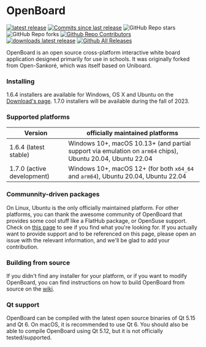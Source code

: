 # OpenBoard
[![latest release](https://img.shields.io/github/v/release/OpenBoard-org/openboard.svg)]()
[![Commits since last release](https://img.shields.io/github/commits-since/OpenBoard-org/openboard/v1.6.4/dev)]()
![GitHub Repo stars](https://img.shields.io/github/stars/OpenBoard-org/openboard)
![GitHub Repo forks](https://img.shields.io/github/forks/OpenBoard-org/openboard)
[![Github Repo Contributors](https://img.shields.io/github/contributors/OpenBoard-org/openboard.svg)]()
[![downloads latest release](https://img.shields.io/github/downloads/OpenBoard-org/openboard/v1.6.4/total)]()
[![Github All Releases](https://img.shields.io/github/downloads/OpenBoard-org/OpenBoard/total.svg)]()

OpenBoard is an open source cross-platform interactive white board application designed primarily for use in schools. It was originally forked from Open-Sankoré, which was itself based on Uniboard.

### Installing
1.6.4 installers are available for Windows, OS X and Ubuntu on the [Download's page](https://github.com/OpenBoard-org/OpenBoard/wiki/Downloads). 1.7.0 installers will be available during the fall of 2023.

### Supported platforms 

| Version   | officially maintained platforms | 
|------------|--------------------------------------------------------|
| 1.6.4 (latest stable)     | Windows 10+, macOS 10.13+ (and partial support via emulation on `arm64` chips), Ubuntu 20.04, Ubuntu 22.04  |
| 1.7.0 (active development)     | Windows 10+, macOS 12+ (for both `x64_64` and `arm64`), Ubuntu 20.04, Ubuntu 22.04 |

### Communnity-driven packages
On Linux, Ubuntu is the only officially maintained platform. For other platforms, you can thank the awesome community of OpenBoard that provides some cool stuff like a FlatHub package, or OpenSuse support. Check on [this page](https://github.com/OpenBoard-org/OpenBoard/wiki/Downloads) to see if you find what you're looking for. If you actually want to provide support and to be referenced on this page, please open an issue with the relevant information, and we'll be glad to add your contribution.

### Building from source
If you didn't find any installer for your platform, or if you want to modify OpenBoard, you can find instructions on how to build OpenBoard from source on the [wiki](https://github.com/OpenBoard-org/OpenBoard/wiki/Build-OpenBoard-from-source).

### Qt support
OpenBoard can be compiled with the latest open source binaries of Qt 5.15 and Qt 6. On macOS, it is recommended to use Qt 6. You should also be able to compile OpenBoard using Qt 5.12, but it is not officially tested/supported.
